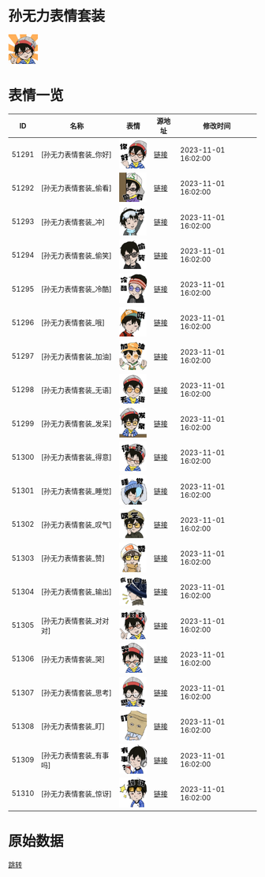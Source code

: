 # 孙无力表情套装

<img src="./cover.png" height="60" alt="cover" />

# 表情一览

|ID|名称|表情|源地址|修改时间|
|----|----|----|----|----|
|51291|[孙无力表情套装_你好]|<img src="./pic/051291_%5B孙无力表情套装_你好%5D.png" height="60" alt="你好"/>|[链接](https://i0.hdslb.com/bfs/garb/97b591b50a357ecf2ab8fd1ca70fdcd444e73df8.png)|2023-11-01 16:02:00|
|51292|[孙无力表情套装_偷看]|<img src="./pic/051292_%5B孙无力表情套装_偷看%5D.png" height="60" alt="偷看"/>|[链接](https://i0.hdslb.com/bfs/garb/7c99bae7bc1b3b35ec6a28292e0c6ca75a4d15aa.png)|2023-11-01 16:02:00|
|51293|[孙无力表情套装_冲]|<img src="./pic/051293_%5B孙无力表情套装_冲%5D.png" height="60" alt="冲"/>|[链接](https://i0.hdslb.com/bfs/garb/74283c5dec5fd3c52b0838ee41366d2cfe36cbbe.png)|2023-11-01 16:02:00|
|51294|[孙无力表情套装_偷笑]|<img src="./pic/051294_%5B孙无力表情套装_偷笑%5D.png" height="60" alt="偷笑"/>|[链接](https://i0.hdslb.com/bfs/garb/a48a0c07f21eead29f8a959ad93204c60593a125.png)|2023-11-01 16:02:00|
|51295|[孙无力表情套装_冷酷]|<img src="./pic/051295_%5B孙无力表情套装_冷酷%5D.png" height="60" alt="冷酷"/>|[链接](https://i0.hdslb.com/bfs/garb/d923ee23192b52d46058cf5b498d9ca8479ff3b0.png)|2023-11-01 16:02:00|
|51296|[孙无力表情套装_哦]|<img src="./pic/051296_%5B孙无力表情套装_哦%5D.png" height="60" alt="哦"/>|[链接](https://i0.hdslb.com/bfs/garb/0dfcf75077da788dc288fa8834576d15abe69edb.png)|2023-11-01 16:02:00|
|51297|[孙无力表情套装_加油]|<img src="./pic/051297_%5B孙无力表情套装_加油%5D.png" height="60" alt="加油"/>|[链接](https://i0.hdslb.com/bfs/garb/d94acd11539fbfa22a94c0b758478e80ae7dab07.png)|2023-11-01 16:02:00|
|51298|[孙无力表情套装_无语]|<img src="./pic/051298_%5B孙无力表情套装_无语%5D.png" height="60" alt="无语"/>|[链接](https://i0.hdslb.com/bfs/garb/df902d3b61428aaf8947cc5205b1bff5d63db9a4.png)|2023-11-01 16:02:00|
|51299|[孙无力表情套装_发呆]|<img src="./pic/051299_%5B孙无力表情套装_发呆%5D.png" height="60" alt="发呆"/>|[链接](https://i0.hdslb.com/bfs/garb/9a00ea0b69fc6c288f67547eabda0f6a7193e390.png)|2023-11-01 16:02:00|
|51300|[孙无力表情套装_得意]|<img src="./pic/051300_%5B孙无力表情套装_得意%5D.png" height="60" alt="得意"/>|[链接](https://i0.hdslb.com/bfs/garb/235f53bb168bcc4f3e48ef7d8371dec8afc1f621.png)|2023-11-01 16:02:00|
|51301|[孙无力表情套装_睡觉]|<img src="./pic/051301_%5B孙无力表情套装_睡觉%5D.png" height="60" alt="睡觉"/>|[链接](https://i0.hdslb.com/bfs/garb/be9d66128178ab9f741b24f0ecbec4369ed78b85.png)|2023-11-01 16:02:00|
|51302|[孙无力表情套装_叹气]|<img src="./pic/051302_%5B孙无力表情套装_叹气%5D.png" height="60" alt="叹气"/>|[链接](https://i0.hdslb.com/bfs/garb/b0f88d9f2934b765a50b00e2732a8eea5c4647a4.png)|2023-11-01 16:02:00|
|51303|[孙无力表情套装_赞]|<img src="./pic/051303_%5B孙无力表情套装_赞%5D.png" height="60" alt="赞"/>|[链接](https://i0.hdslb.com/bfs/garb/54ddb1e95839f6d718dd6db05cc38362ccdd3dfb.png)|2023-11-01 16:02:00|
|51304|[孙无力表情套装_输出]|<img src="./pic/051304_%5B孙无力表情套装_输出%5D.png" height="60" alt="输出"/>|[链接](https://i0.hdslb.com/bfs/garb/cff854201ee570d182fad56d0b9b599c40829880.png)|2023-11-01 16:02:00|
|51305|[孙无力表情套装_对对对]|<img src="./pic/051305_%5B孙无力表情套装_对对对%5D.png" height="60" alt="对对对"/>|[链接](https://i0.hdslb.com/bfs/garb/5e38c8aeececbbbff6a8f15817762c24c27fefca.png)|2023-11-01 16:02:00|
|51306|[孙无力表情套装_哭]|<img src="./pic/051306_%5B孙无力表情套装_哭%5D.png" height="60" alt="哭"/>|[链接](https://i0.hdslb.com/bfs/garb/655c5e9f9fdb37bead45ac4a6614657277b332b1.png)|2023-11-01 16:02:00|
|51307|[孙无力表情套装_思考]|<img src="./pic/051307_%5B孙无力表情套装_思考%5D.png" height="60" alt="思考"/>|[链接](https://i0.hdslb.com/bfs/garb/6bf782e9e2ba3b7453d4365321299af56196296e.png)|2023-11-01 16:02:00|
|51308|[孙无力表情套装_盯]|<img src="./pic/051308_%5B孙无力表情套装_盯%5D.png" height="60" alt="盯"/>|[链接](https://i0.hdslb.com/bfs/garb/f8357f2dfcaee5bdbd275692ffd29a7f5fade6ef.png)|2023-11-01 16:02:00|
|51309|[孙无力表情套装_有事吗]|<img src="./pic/051309_%5B孙无力表情套装_有事吗%5D.png" height="60" alt="有事吗"/>|[链接](https://i0.hdslb.com/bfs/garb/ba895bd00c6be4a8fa870945ecc9e9b3100832d9.png)|2023-11-01 16:02:00|
|51310|[孙无力表情套装_惊讶]|<img src="./pic/051310_%5B孙无力表情套装_惊讶%5D.png" height="60" alt="惊讶"/>|[链接](https://i0.hdslb.com/bfs/garb/b06b98a51282a0a62774c5ed6ad66f2e87801cf4.png)|2023-11-01 16:02:00|

# 原始数据

[跳转](./raw.json)

